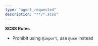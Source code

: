 ```yaml
---
type: "agent_requested"
description: "**/*.scss"
---
```

**SCSS Rules**

- Prohibit using `@import`, use `@use` instead
